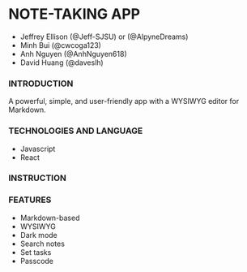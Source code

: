 # NOTE-TAKING APP

* Jeffrey Ellison (@Jeff-SJSU) or (@AlpyneDreams)
* Minh Bui (@cwcoga123)
* Anh Nguyen (@AnhNguyen618)
* David Huang (@daveslh)

### INTRODUCTION
A powerful, simple, and user-friendly app with a WYSIWYG editor for Markdown. 

### TECHNOLOGIES AND LANGUAGE

* Javascript
* React 

### INSTRUCTION

### FEATURES

* Markdown-based
* WYSIWYG
* Dark mode
* Search notes
* Set tasks
* Passcode

